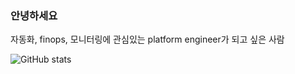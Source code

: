 ### 안녕하세요

자동화, finops, 모니터링에 관심있는 platform engineer가 되고 싶은 사람 <br>

![GitHub stats](https://github-readme-stats.vercel.app/api?username=hyeongbin96&show_icons=true&theme=merko)
